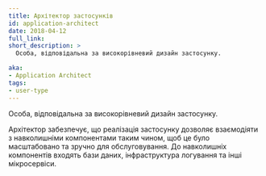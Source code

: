 ```yaml
---
title: Архітектор застосунків
id: application-architect
date: 2018-04-12
full_link: 
short_description: >
  Особа, відповідальна за високорівневий дизайн застосунку.

aka:
- Application Architect
tags:
- user-type
---
```


Особа, відповідальна за високорівневий дизайн застосунку.

<!--more-->

Архітектор забезпечує, що реалізація застосунку дозволяє взаємодіяти з навколишніми компонентами таким чином, щоб це було масштабовано та зручно для обслуговування. До навколишніх компонентів входять бази даних, інфраструктура логування та інші мікросервіси.
